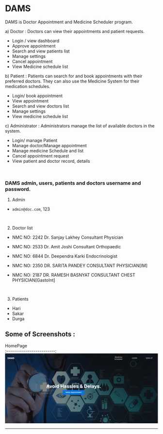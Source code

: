 # DAMS
DAMS is Doctor Appointment and Medicine Scheduler  program.

a) Doctor : Doctors can view their appointments and patient requests.<br> 
- Login / view dashboard 
- Approve appointment  
- Search and view patients list 
- Manage settings 
- Cancel appointment  
- View Medicine schedule list <br>

b) Patient : Patients can search for and book appointments with their preferred doctors. They can also use the 
             Medicine System for their medication schedules.<br> 
- Login/ book appointment 
- View appointment  
- Search and view doctors list 
- Manage settings 
- View medicine schedule list <br>

c) Administrator : Administrators manage the list of available doctors in the system. <br>
- Login/ manage Patient 
- Manage doctor/Manage appointment 
- Manage medicine Schedule and list 
- Cancel appointment request  
- View patient and doctor record, details  
<br>

### DAMS admin, users, patients and doctors username and password.

1. Admin
- `admin@doc.com`, 123
<br>

2. Doctor list

- NMC NO: 2242
  Dr. Sanjay Lakhey
  Consultant Physician

- NMC NO: 2533
  Dr. Amit Joshi
  Consultant Orthopaedic

- NMC NO: 6844
  Dr. Deependra Karki
  Endocrinologist

- NMC NO: 2350
  DR. SARITA PANDEY
  CONSULTANT PHYSICIAN[IM]

- NMC NO: 2187
  DR. RAMESH BASNYAT
  CONSULTANT CHEST PHYSICIAN[GastoInt]
 <br>

  3. Patients
- Hari
- Sakar
- Durga


## Some of Screenshots :
HomePage             
:-------------------------:
![homepage](https://raw.githubusercontent.com/diveshthapa/DAMS/main/img/home%20page.png)
<hr>
